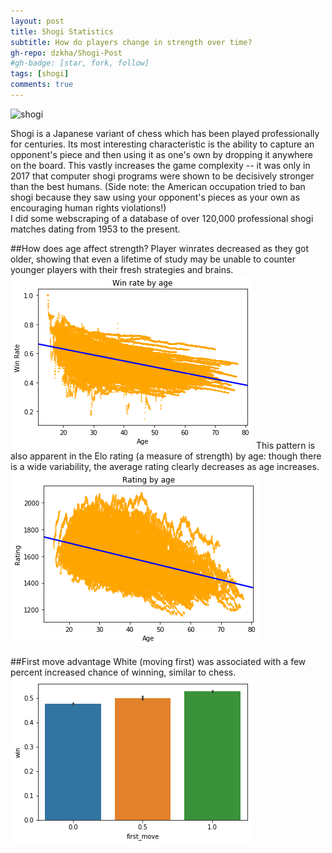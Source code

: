 ```yaml
---
layout: post
title: Shogi Statistics
subtitle: How do players change in strength over time?
gh-repo: dzkha/Shogi-Post
#gh-badge: [star, fork, follow]
tags: [shogi]
comments: true
---
```


![shogi](https://www.culcome.com/culcome/wp-content/uploads/shogi_lesson.jpg)

Shogi is a Japanese variant of chess which has been played professionally for centuries. Its most interesting characteristic is the ability to capture an opponent's piece and then using it as one's own by dropping it anywhere on the board.  This vastly increases the game complexity -- it was only in 2017 that computer shogi programs were shown to be decisively stronger than the best humans. (Side note: the American occupation tried to ban shogi because they saw using your opponent's pieces as your own as encouraging human rights violations!)
<br/>
I did some webscraping of a database of over 120,000 professional shogi matches dating from 1953 to the present. 

##How does age affect strength?
Player winrates decreased as they got older, showing that even a lifetime of study may be unable to counter younger players with their fresh strategies and brains. 
![wins_by_age](https://raw.githubusercontent.com/dzkha/dzkha.github.io/master/img/win_by_age.png)
This pattern is also apparent in the Elo rating (a measure of strength) by age: though there is a wide variability, the average rating clearly
decreases as age increases. 
![rating_by_age](https://raw.githubusercontent.com/dzkha/dzkha.github.io/master/img/rating_by_age.png)

##First move advantage
White (moving first) was associated with a few percent increased chance of winning, similar to chess. 
![first_move](https://raw.githubusercontent.com/dzkha/dzkha.github.io/master/img/first_move_advantage.png)
